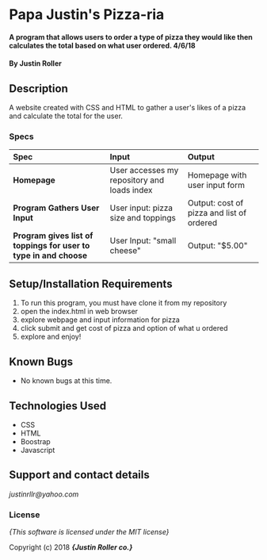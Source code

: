 # Papa Justin's Pizza-ria

#### A program that allows users to order a type of pizza they would like  then calculates the total based on what user ordered. 4/6/18

#### By **Justin Roller**

## Description

A website created with CSS and HTML to gather a user's likes of a pizza and calculate the total for the user.


### Specs
| Spec | Input | Output |
| :-------------     | :------------- | :------------- |
| **Homepage** | User accesses my repository and loads index| Homepage with user input form |
| **Program Gathers User Input** | User input: pizza size and toppings | Output: cost of pizza and list of ordered |
| **Program gives list of toppings for user to type in and choose**| User Input: "small cheese" | Output: "$5.00" |

## Setup/Installation Requirements

1. To run this program, you must have clone it from my repository
2. open the index.html in web browser
3. explore webpage and input information for pizza
4. click submit and get cost of pizza and option of what u ordered
5. explore and enjoy!

## Known Bugs
* No known bugs at this time.

## Technologies Used
* CSS
* HTML
* Boostrap
* Javascript

## Support and contact details

_justinrllr@yahoo.com_

### License

*{This software is licensed under the MIT license}*

Copyright (c) 2018 **_{Justin Roller co.}_**
